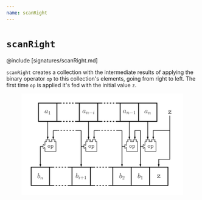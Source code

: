 ```yaml
---
name: scanRight
---
```


# `scanRight`

@include [signatures/scanRight.md]

`scanRight` creates a collection with the intermediate results of applying the binary operator `op` to this collection's elements, going from right to left. The first time `op` is applied it's fed with the initial value `z`.

<figure class="diagram">
  <img src="images/scanRight.svg" alt="scanRight function">
  <!-- <figcaption class="diagram-desc"></figcaption> -->
</figure>
